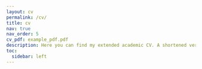 ```yaml
---
layout: cv
permalink: /cv/
title: cv
nav: true
nav_order: 5
cv_pdf: example_pdf.pdf
description: Here you can find my extended academic CV. A shortened version with the main highlights can be downloaded using the PDF button.
toc:
  sidebar: left
---
```

